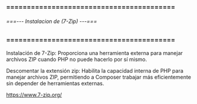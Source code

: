 ### ========================================= ###
###### ===--- Instalacion de (7-Zip) ---=== ######
### ========================================= ###

Instalación de 7-Zip: Proporciona una herramienta externa para manejar archivos ZIP cuando PHP no puede hacerlo por sí mismo.

Descomentar la extensión zip: Habilita la capacidad interna de PHP para manejar archivos ZIP, permitiendo a Composer trabajar más eficientemente sin depender de herramientas externas.

https://www.7-zip.org/